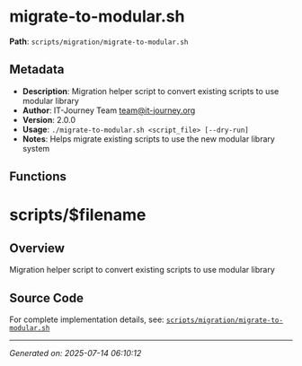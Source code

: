 # migrate-to-modular.sh

**Path**: `scripts/migration/migrate-to-modular.sh`

## Metadata

- **Description**: Migration helper script to convert existing scripts to use modular library
- **Author**: IT-Journey Team <team@it-journey.org>
- **Version**: 2.0.0
- **Usage**: `./migrate-to-modular.sh <script_file> [--dry-run]`
- **Notes**: Helps migrate existing scripts to use the new modular library system

## Functions

# scripts/$filename

## Overview

Migration helper script to convert existing scripts to use modular library


## Source Code

For complete implementation details, see: [`scripts/migration/migrate-to-modular.sh`](../../scripts/migration/migrate-to-modular.sh)

---
*Generated on: 2025-07-14 06:10:12*
